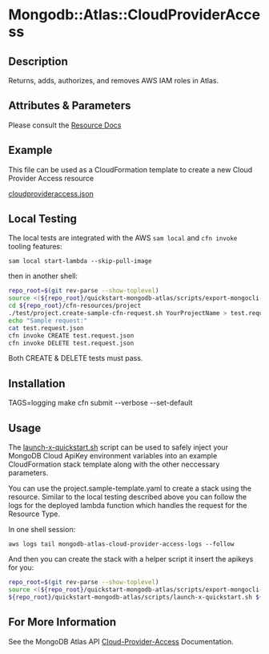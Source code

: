# Mongodb::Atlas::CloudProviderAccess

## Description
Returns, adds, authorizes, and removes AWS IAM roles in Atlas.

## Attributes & Parameters

Please consult the [Resource Docs](docs/README.md)

## Example
This file can be used as a CloudFormation template to create a new Cloud Provider Access resource

[cloudprovideraccess.json](../../examples/cloud-provider-access/cloudprovideraccess.json)

## Local Testing

The local tests are integrated with the AWS `sam local` and `cfn invoke` tooling features:

```
sam local start-lambda --skip-pull-image
```
then in another shell:
```bash
repo_root=$(git rev-parse --show-toplevel)
source <(${repo_root}/quickstart-mongodb-atlas/scripts/export-mongocli-config.py)
cd ${repo_root}/cfn-resources/project
./test/project.create-sample-cfn-request.sh YourProjectName > test.request.json 
echo "Sample request:"
cat test.request.json
cfn invoke CREATE test.request.json 
cfn invoke DELETE test.request.json 
```

Both CREATE & DELETE tests must pass.

## Installation
TAGS=logging make
cfn submit --verbose --set-default

## Usage

The [launch-x-quickstart.sh](../../quickstart-mongodb-atlas/scripts/launch-x-quickstart.sh) script
can be used to safely inject your MongoDB Cloud ApiKey environment variables into an example
CloudFormation stack template along with the other neccessary parameters.

You can use the project.sample-template.yaml to create a stack using the resource.
Similar to the local testing described above you can follow the logs for the deployed
lambda function which handles the request for the Resource Type.

In one shell session:
```
aws logs tail mongodb-atlas-cloud-provider-access-logs --follow
```

And then you can create the stack with a helper script it insert the apikeys for you:


```bash
repo_root=$(git rev-parse --show-toplevel)
source <(${repo_root}/quickstart-mongodb-atlas/scripts/export-mongocli-config.py)
${repo_root}/quickstart-mongodb-atlas/scripts/launch-x-quickstart.sh ${repo_root}/cfn-resources/cloud-provider-access/test/cloudprovideraccess.sample-template.yaml SampleProject1 ParameterKey=OrgId,ParameterValue=${ATLAS_ORG_ID}
```

## For More Information
See the MongoDB Atlas API [Cloud-Provider-Access](https://www.mongodb.com/docs/atlas/reference/api-resources-spec/#tag/Cloud-Provider-Access) Documentation.
